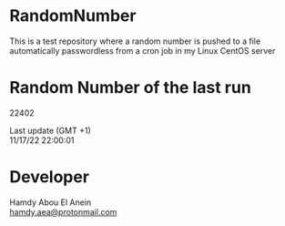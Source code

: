 # RandomNumber    
This is a test repository where a random number is pushed to a file automatically passwordless from a cron job in my Linux CentOS server    
# Random Number of the last run   
22402
      
Last update (GMT +1)    
11/17/22 22:00:01
# Developer    
Hamdy Abou El Anein   
hamdy.aea@protonmail.com
